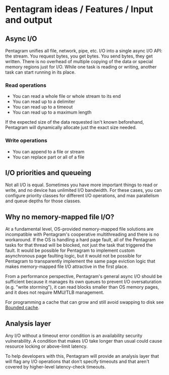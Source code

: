 # Pentagram ideas / Features / Input and output

## Async I/O

Pentagram unifies all file, network, pipe, etc. I/O into a single async I/O API: the stream. You request bytes, you get bytes. You send bytes, they get written. There is no overhead of multiple copying of the data or special memory regions just for I/O. While one task is reading or writing, another task can start running in its place.

### Read operations

- You can read a whole file or whole stream to its end
- You can read up to a delimiter
- You can read up to a timeout
- You can read up to a maximum length

If the expected size of the data requested isn't known beforehand, Pentagram will dynamically allocate just the exact size needed.

### Write operations

- You can append to a file or stream
- You can replace part or all of a file

## I/O priorities and queueing

Not all I/O is equal. Sometimes you have more important things to read or write, and no device has unlimited I/O bandwidth. For these cases, you can configure priority classes for different I/O operations, and max parallelism and queue depths for those classes.

## Why no memory-mapped file I/O?

At a fundamental level, OS-provided memory-mapped file solutions are incompatible with Pentagram's cooperative multithreading and there is no workaround. If the OS is handling a hard page fault, all of the Pentagram tasks for that thread will be blocked, not just the task that triggered the fault. It would be possible for Pentagram to implement custom asynchronous page faulting logic, but it would not be possible for Pentagram to transparently implement the same page eviction logic that makes memory-mapped file I/O attractive in the first place.

From a performance perspective, Pentagram's general async I/O should be sufficient because it manages its own queues to prevent I/O oversaturation (e.g. "write storming"), it can read blocks smaller than OS memory pages, and it does not require MMU/TLB management.

For programming a cache that can grow and still avoid swapping to disk see [Bounded cache](bounded-cache.md).

## Analysis layer

Any I/O without a timeout error condition is an availability security vulnerability. A condition that makes I/O take longer than usual could cause resource locking or above-limit latency.

To help developers with this, Pentagram will provide an analysis layer that will flag any I/O operations that don't specify timeouts and that aren't covered by higher-level latency-check timeouts.
